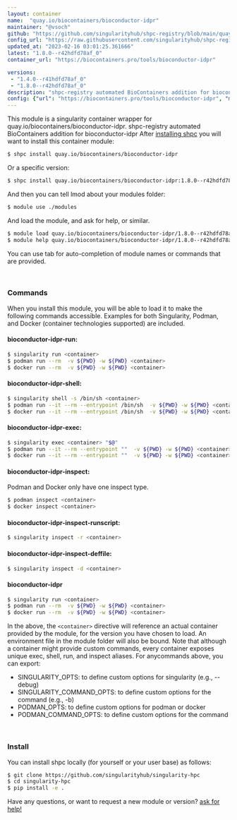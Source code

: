 ```yaml
---
layout: container
name:  "quay.io/biocontainers/bioconductor-idpr"
maintainer: "@vsoch"
github: "https://github.com/singularityhub/shpc-registry/blob/main/quay.io/biocontainers/bioconductor-idpr/container.yaml"
config_url: "https://raw.githubusercontent.com/singularityhub/shpc-registry/main/quay.io/biocontainers/bioconductor-idpr/container.yaml"
updated_at: "2023-02-16 03:01:25.361666"
latest: "1.8.0--r42hdfd78af_0"
container_url: "https://biocontainers.pro/tools/bioconductor-idpr"

versions:
 - "1.4.0--r41hdfd78af_0"
 - "1.8.0--r42hdfd78af_0"
description: "shpc-registry automated BioContainers addition for bioconductor-idpr"
config: {"url": "https://biocontainers.pro/tools/bioconductor-idpr", "maintainer": "@vsoch", "description": "shpc-registry automated BioContainers addition for bioconductor-idpr", "latest": {"1.8.0--r42hdfd78af_0": "sha256:957ddc2449f66af5a19630ab51105873cae7457b203ae49792c6b5da7571f267"}, "tags": {"1.4.0--r41hdfd78af_0": "sha256:1494c418e3969e247c479f7762d351d129dce498ed614182bb2f94034565f657", "1.8.0--r42hdfd78af_0": "sha256:957ddc2449f66af5a19630ab51105873cae7457b203ae49792c6b5da7571f267"}, "docker": "quay.io/biocontainers/bioconductor-idpr"}
---
```


This module is a singularity container wrapper for quay.io/biocontainers/bioconductor-idpr.
shpc-registry automated BioContainers addition for bioconductor-idpr
After [installing shpc](#install) you will want to install this container module:


```bash
$ shpc install quay.io/biocontainers/bioconductor-idpr
```

Or a specific version:

```bash
$ shpc install quay.io/biocontainers/bioconductor-idpr:1.8.0--r42hdfd78af_0
```

And then you can tell lmod about your modules folder:

```bash
$ module use ./modules
```

And load the module, and ask for help, or similar.

```bash
$ module load quay.io/biocontainers/bioconductor-idpr/1.8.0--r42hdfd78af_0
$ module help quay.io/biocontainers/bioconductor-idpr/1.8.0--r42hdfd78af_0
```

You can use tab for auto-completion of module names or commands that are provided.

<br>

### Commands

When you install this module, you will be able to load it to make the following commands accessible.
Examples for both Singularity, Podman, and Docker (container technologies supported) are included.

#### bioconductor-idpr-run:

```bash
$ singularity run <container>
$ podman run --rm  -v ${PWD} -w ${PWD} <container>
$ docker run --rm  -v ${PWD} -w ${PWD} <container>
```

#### bioconductor-idpr-shell:

```bash
$ singularity shell -s /bin/sh <container>
$ podman run --it --rm --entrypoint /bin/sh  -v ${PWD} -w ${PWD} <container>
$ docker run --it --rm --entrypoint /bin/sh  -v ${PWD} -w ${PWD} <container>
```

#### bioconductor-idpr-exec:

```bash
$ singularity exec <container> "$@"
$ podman run --it --rm --entrypoint ""  -v ${PWD} -w ${PWD} <container> "$@"
$ docker run --it --rm --entrypoint ""  -v ${PWD} -w ${PWD} <container> "$@"
```

#### bioconductor-idpr-inspect:

Podman and Docker only have one inspect type.

```bash
$ podman inspect <container>
$ docker inspect <container>
```

#### bioconductor-idpr-inspect-runscript:

```bash
$ singularity inspect -r <container>
```

#### bioconductor-idpr-inspect-deffile:

```bash
$ singularity inspect -d <container>
```



#### bioconductor-idpr

```bash
$ singularity run <container>
$ podman run --rm  -v ${PWD} -w ${PWD} <container>
$ docker run --rm  -v ${PWD} -w ${PWD} <container>
```


In the above, the `<container>` directive will reference an actual container provided
by the module, for the version you have chosen to load. An environment file in the
module folder will also be bound. Note that although a container
might provide custom commands, every container exposes unique exec, shell, run, and
inspect aliases. For anycommands above, you can export:

 - SINGULARITY_OPTS: to define custom options for singularity (e.g., --debug)
 - SINGULARITY_COMMAND_OPTS: to define custom options for the command (e.g., -b)
 - PODMAN_OPTS: to define custom options for podman or docker
 - PODMAN_COMMAND_OPTS: to define custom options for the command

<br>

### Install

You can install shpc locally (for yourself or your user base) as follows:

```bash
$ git clone https://github.com/singularityhub/singularity-hpc
$ cd singularity-hpc
$ pip install -e .
```

Have any questions, or want to request a new module or version? [ask for help!](https://github.com/singularityhub/singularity-hpc/issues)